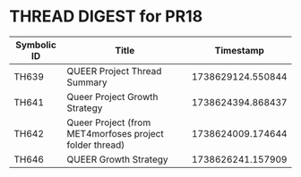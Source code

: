 # THREAD DIGEST for PR18

| Symbolic ID | Title | Timestamp |
|-------------|-------|-----------|
| TH639 | QUEER Project Thread Summary | 1738629124.550844 |
| TH641 | Queer Project Growth Strategy | 1738624394.868437 |
| TH642 | Queer Project (from MET4morfoses project folder thread) | 1738624009.174644 |
| TH646 | QUEER Growth Strategy | 1738626241.157909 |